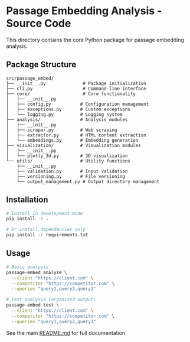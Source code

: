 # Passage Embedding Analysis - Source Code

This directory contains the core Python package for passage embedding analysis.

## Package Structure

```
src/passage_embed/
├── __init__.py              # Package initialization
├── cli.py                   # Command-line interface
├── core/                    # Core functionality
│   ├── __init__.py
│   ├── config.py           # Configuration management
│   ├── exceptions.py       # Custom exceptions
│   └── logging.py          # Logging system
├── analysis/               # Analysis modules
│   ├── __init__.py
│   ├── scraper.py          # Web scraping
│   ├── extractor.py        # HTML content extraction
│   └── embeddings.py       # Embedding generation
├── visualization/          # Visualization modules
│   ├── __init__.py
│   └── plotly_3d.py        # 3D visualization
└── utils/                  # Utility functions
    ├── __init__.py
    ├── validation.py       # Input validation
    ├── versioning.py       # File versioning
    └── output_management.py # Output directory management
```

## Installation

```bash
# Install in development mode
pip install -e .

# Or install dependencies only
pip install -r requirements.txt
```

## Usage

```bash
# Basic analysis
passage-embed analyze \
  --client "https://client.com" \
  --competitor "https://competitor.com" \
  --queries "query1,query2,query3"

# Test analysis (organized output)
passage-embed test \
  --client "https://client.com" \
  --competitor "https://competitor.com" \
  --queries "query1,query2,query3"
```

See the main [README.md](../README.md) for full documentation. 